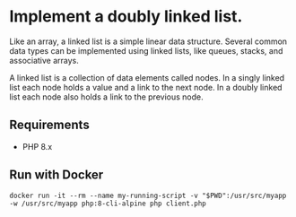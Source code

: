 # Implement a doubly linked list.

Like an array, a linked list is a simple linear data structure. Several common data types can be implemented using linked lists, like queues, stacks, and associative arrays.

A linked list is a collection of data elements called nodes. In a singly linked list each node holds a value and a link to the next node. In a doubly linked list each node also holds a link to the previous node.

## Requirements
 * PHP 8.x

## Run with Docker
```shell
docker run -it --rm --name my-running-script -v "$PWD":/usr/src/myapp -w /usr/src/myapp php:8-cli-alpine php client.php
```
